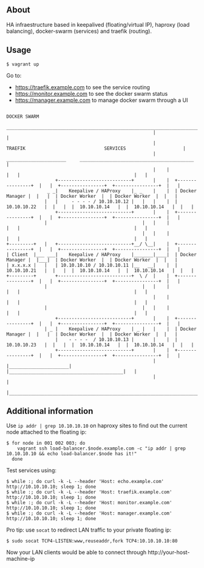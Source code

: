 About
-----

HA infraestructure based in keepalived (floating/virtual IP), haproxy (load
balancing), docker-swarm (services) and traefik (routing).

Usage
-----

    $ vagrant up

Go to:

- https://traefik.example.com to see the service routing
- https://monitor.example.com to see the docker swarm status
- https://manager.example.com to manage  docker swarm through a UI

```
                                                                                          DOCKER SWARM
                                                       ______________________________________________________________________________
                                                      |                                                                              |
                                                      |             TRAEFIK                             SERVICES                     |
                                                      |     ______________________     __________________________________________    |
                                                      |    |                      |   |                                          |   |
                  +---------------------------+       |    |  +----------------+  |   |  +----------------+  +----------------+  |   |
               _ _|    Keepalive / HAProxy    |_ _    |    |  | Docker Manager |  |   |  | Docker Worker  |  | Docker Worker  |  |   |
              |   |     - - - - / 10.10.10.12 |   |   |    |  |  10.10.10.22   |  |   |  |  10.10.10.14   |  |  10.10.10.14   |  |   |
                  +---------------------------+       |    |  +----------------+  |   |  +----------------+  +----------------+  |   |
              |                                   |   |    |                      |   |                                          |   |
                                                  |   |    |                      |   |                                          |   |
+---------+   |   +---------------------------+__/ \__|    |  +----------------+  |   |  +----------------+  +----------------+  |   |
| Client  |___ ___|    Keepalive / HAProxy    |_______|____|  | Docker Manager |  |___|  | Docker Worker  |  | Docker Worker  |  |   |
| x.x.x.x |   |   | 10.10.10.10 / 10.10.10.11 |__   __|    |  |  10.10.10.21   |  |   |  |  10.10.10.14   |  |  10.10.10.14   |  |   |
+---------+       +---------------------------+  \ /  |    |  +----------------+  |   |  +----------------+  +----------------+  |   |
              |                                   |   |    |                      |   |                                          |   |
                                                      |    |                      |   |                                          |   |
              |                                   |   |    |                      |   |                                          |   |
                  +---------------------------+       |    |  +----------------+  |   |  +----------------+  +----------------+  |   |
              | _ |    Keepalive / HAProxy    | _ |   |    |  | Docker Manager |  |   |  | Docker Worker  |  | Docker Worker  |  |   |
                  |    - - - -  / 10.10.10.13 |       |    |  |  10.10.10.23   |  |   |  |  10.10.10.14   |  |  10.10.10.14   |  |   |
                  +---------------------------+       |    |  +----------------+  |   |  +----------------+  +----------------+  |   |
                                                      |    |______________________|   |__________________________________________|   |
                                                      |                                                                              |
                                                      |______________________________________________________________________________|
```

Additional information
----------------------

Use `ip addr | grep 10.10.10.10` on haproxy sites to find out the current node
attached to the floating ip:

    $ for node in 001 002 003; do
        vagrant ssh load-balancer.$node.example.com -c "ip addr | grep 10.10.10.10 && echo load-balancer.$node has it!"
      done

Test services using:

    $ while :; do curl -k -L --header 'Host: echo.example.com'    http://10.10.10.10; sleep 1; done
    $ while :; do curl -k -L --header 'Host: traefik.example.com' http://10.10.10.10; sleep 1; done
    $ while :; do curl -k -L --header 'Host: monitor.example.com' http://10.10.10.10; sleep 1; done
    $ while :; do curl -k -L --header 'Host: manager.example.com' http://10.10.10.10; sleep 1; done

Pro tip: use `socat` to redirect LAN traffic to your private floating ip:

    $ sudo socat TCP4-LISTEN:www,reuseaddr,fork TCP4:10.10.10.10:80

Now your LAN clients would be able to connect through http://your-host-machine-ip
